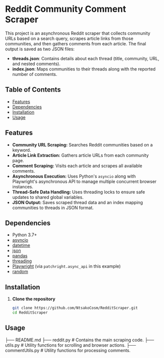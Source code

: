 # Reddit Community Comment Scraper

This project is an asynchronous Reddit scraper that collects community URLs based on a search query, scrapes article links from those communities, and then gathers comments from each article. The final output is saved as two JSON files:
- **threads.json**: Contains details about each thread (title, community, URL, and nested comments).
- **index.json**: Maps communities to their threads along with the reported number of comments.

## Table of Contents
- [Features](#features)
- [Dependencies](#dependencies)
- [Installation](#installation)
- [Usage](#usage)


## Features
- **Community URL Scraping:** Searches Reddit communities based on a keyword.
- **Article Link Extraction:** Gathers article URLs from each community page.
- **Comment Scraping:** Visits each article and scrapes all available comments.
- **Asynchronous Execution:** Uses Python's `asyncio` along with Playwright's asynchronous API to manage multiple concurrent browser instances.
- **Thread-Safe Data Handling:** Uses threading locks to ensure safe updates to shared global variables.
- **JSON Output:** Saves scraped thread data and an index mapping communities to threads in JSON format.

## Dependencies
- Python 3.7+
- [asyncio](https://docs.python.org/3/library/asyncio.html)
- [datetime](https://docs.python.org/3/library/datetime.html)
- [json](https://docs.python.org/3/library/json.html)
- [pandas](https://pandas.pydata.org/)
- [threading](https://docs.python.org/3/library/threading.html)
- [Playwright](https://playwright.dev/python/docs/intro) (via `patchright.async_api` in this example)
- [random](https://docs.python.org/3/library/random.html)

## Installation

1. **Clone the repository**  
   ```bash
   git clone https://github.com/NtsakoCosm/RedditScraper.git
   cd RedditScraper


## Usage

├── README.md
├── reddit.py           # Contains the main scraping code.
├── utils.py                 # Utility functions for scrolling and browser actions.
├── commentUtils.py          # Utility functions for processing comments.